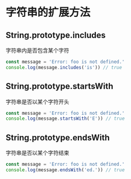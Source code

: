 # 字符串的扩展方法

## String.prototype.includes

字符串内是否包含某个字符

```js
const message = 'Error: foo is not defined.'
console.log(message.includes('is')) // true
```

## String.prototype.startsWith

字符串是否以某个字符开头

```js
const message = 'Error: foo is not defined.'
console.log(message.startsWith('E')) // true
```

## String.prototype.endsWith

字符串是否以某个字符结束

```js
const message = 'Error: foo is not defined.'
console.log(message.endsWith('ed.')) // true
```